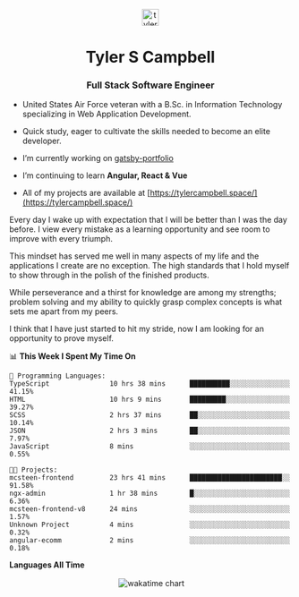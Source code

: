 <p align="center">
<a href="https://linkedin.com/in/tyler-campbell36" target="blank"><img align="center" src="https://cdn.jsdelivr.net/npm/simple-icons@3.0.1/icons/linkedin.svg" alt="tyler-campbell36" height="30" width="30" /></a>
</p>
<h1 align="center">Tyler S Campbell</h1>
<h3 align="center">Full Stack Software Engineer</h3>

* United States Air Force veteran with a B.Sc. in Information Technology specializing in Web Application Development. 

* Quick study, eager to cultivate the skills needed to become an elite developer.

* I’m currently working on [gatsby-portfolio](https://github.com/t36campbell/gatsby-portfolio)

* I’m continuing to learn **Angular, React & Vue**

* All of my projects are available at [https://tylercampbell.space/](https://tylercampbell.space/)

Every day I wake up with expectation that I will be better than I was the day before. I view every mistake as a learning opportunity and see room to improve with every triumph.

This mindset has served me well in many aspects of my life and the applications I create are no exception. The high standards that I hold myself to show through in the polish of the finished products.

While perseverance and a thirst for knowledge are among my strengths; problem solving and my ability to quickly grasp complex concepts is what sets me apart from my peers.

I think that I have just started to hit my stride, now I am looking for an opportunity to prove myself.

<!--START_SECTION:waka-->
📊 **This Week I Spent My Time On** 

```text
💬 Programming Languages: 
TypeScript               10 hrs 38 mins      ██████████░░░░░░░░░░░░░░░   41.15% 
HTML                     10 hrs 9 mins       █████████░░░░░░░░░░░░░░░░   39.27% 
SCSS                     2 hrs 37 mins       ██░░░░░░░░░░░░░░░░░░░░░░░   10.14% 
JSON                     2 hrs 3 mins        ██░░░░░░░░░░░░░░░░░░░░░░░   7.97% 
JavaScript               8 mins              ░░░░░░░░░░░░░░░░░░░░░░░░░   0.55%

🐱‍💻 Projects: 
mcsteen-frontend         23 hrs 41 mins      ███████████████████████░░   91.58% 
ngx-admin                1 hr 38 mins        █░░░░░░░░░░░░░░░░░░░░░░░░   6.36% 
mcsteen-frontend-v8      24 mins             ░░░░░░░░░░░░░░░░░░░░░░░░░   1.57% 
Unknown Project          4 mins              ░░░░░░░░░░░░░░░░░░░░░░░░░   0.32% 
angular-ecomm            2 mins              ░░░░░░░░░░░░░░░░░░░░░░░░░   0.18%

```


<!--END_SECTION:waka-->
**Languages All Time** 
<p align="center">&nbsp;<img align="center" alt="wakatime chart"
src="https://wakatime.com/share/@738aac7f-8868-4bc3-a1df-4c36703ee4b6/f86255e0-cf1e-483e-9ae4-5c0fdb9a56f8.png"/></p>

